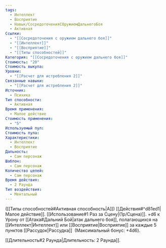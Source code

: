 ```yaml
---
tags:
  - Интеллект
  - Восприятие
  - Навык/СосредоточенияСОружиемДальнегоБоя
  - Активная
Ссылки:
  - "[[Сосредоточения с оружием дальнего боя]]"
  - "[[Интеллект]]"
  - "[[Восприятие]]"
  - "[[Типы способностей]]"
Категория: "[[Сосредоточения с оружием дальнего боя]]"
Стоимость: "20"
Стоимость выкупа: 
Уровни:
  - "[[Расчет для истребления 2]]"
Связанные навыки:
  - "[[Расчет для истребления 2]]"
Источник:
  - Психика
Тип способности:
  - Активная
Время применения:
  - Малое действие
Стоимость применения:
  - "5"
Используемый пул: 
Стоимость пула: 
Характеристики:
  - Интеллект
  - Восприятие
Дальность:
  - Сам персонаж
Шаблон:
  - Сам персонаж
Количество целей:
  - Сам персонаж
Время действия:
  - 2 Раунда
Тип воздействия:
  - Ментальный
---
```

([[Типы способностей#Активная способность|А]]) [[Действия#^d81ed1|Малое действие]]. [[Использование#1 Раз за Сцену|(1р/Сцена)]]. +d6 к Урону от [[Атака#Дальний Бой|атак дальнего боя]], полагающихся на [[Интеллект|Интеллект]] или [[Восприятие|Восприятие]] за каждые 5 пунктов [[Рассудок|Рассудка]] 
(Максимальный бонус: +4d6).

[[Длительность#2 Раунда|Длительность: 2 Раунда]].